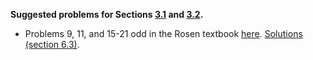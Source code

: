 **Suggested problems for Sections [3.1](https://mml.johnmyersmath.com/stats-book/chapters/rules-of-prob.html#the-product-and-sum-rules-for-counting) and [3.2](https://mml.johnmyersmath.com/stats-book/chapters/rules-of-prob.html#permutations-and-combinations).**

* Problems 9, 11, and 15-21 odd in the Rosen textbook [here](https://drive.google.com/file/d/1QKdi9-wJIyDkBsPu0sBct21tXWq7eaIc/view?usp=drive_link). [Solutions (section 6.3)](https://drive.google.com/file/d/1QKz4jWZ6VeDO2KXgxng9qdj1hJesmuO7/view?usp=drive_link).
